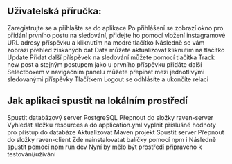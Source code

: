 ## Uživatelská příručka:

Zaregistrujte se a přihlašte se do aplikace
Po přihlášení se zobrazí okno pro přidání prvního postu na sledování, přidejte ho pomocí vložení instagramové URL adresy příspěvku a kliknutím na modré tlačítko
Následně se vám zobrazí přehled získaných dat
Data můžete aktualizovat kliknutím na tlačítko Update
Přidat další příspěvek na sledování můžete pomocí tlačítka Track new post a stejným postupem jako u prvního příspěvku přidáte další
Selectboxem v navigačním panelu můžete přepínat mezi jednotlivými sledovanými příspěvky
Tlačítkem Logout se odhlásíte a ukončíte relaci

## Jak aplikaci spustit na lokálním prostředí
Spustit databázový server PostgreSQL
Přepnout do složky raven-server
Vyhledat složku resources a do application.yml vyplnit příslušné hodnoty pro přístup do databáze
Aktualizovat Maven projekt
Spustit server
Přepnout do složky raven-client
Zde nainstalovatat balíčky pomocí npm i
Následně spustit pomocí npm run dev
Nyní by mělo být prostředí připraveno k testování/užívání
